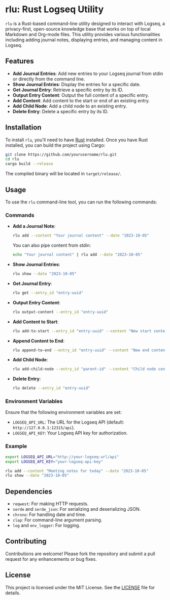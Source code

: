 # rlu: Rust Logseq Utility

`rlu` is a Rust-based command-line utility designed to interact with Logseq, a privacy-first, open-source knowledge base that works on top of local Markdown and Org-mode files. This utility provides various functionalities including adding journal notes, displaying entries, and managing content in Logseq.

## Features

- **Add Journal Entries**: Add new entries to your Logseq journal from stdin or directly from the command line.
- **Show Journal Entries**: Display the entries for a specific date.
- **Get Journal Entry**: Retrieve a specific entry by its ID.
- **Output Entry Content**: Output the full content of a specific entry.
- **Add Content**: Add content to the start or end of an existing entry.
- **Add Child Node**: Add a child node to an existing entry.
- **Delete Entry**: Delete a specific entry by its ID.

## Installation

To install `rlu`, you'll need to have [Rust](https://www.rust-lang.org/) installed. Once you have Rust installed, you can build the project using Cargo:

```sh
git clone https://github.com/yourusername/rlu.git
cd rlu
cargo build --release
```

The compiled binary will be located in `target/release/`.

## Usage

To use the `rlu` command-line tool, you can run the following commands:

### Commands

- **Add a Journal Note**:
  ```sh
  rlu add --content "Your journal content" --date "2023-10-05"
  ```

  You can also pipe content from stdin:
  ```sh
  echo "Your journal content" | rlu add --date "2023-10-05"
  ```

- **Show Journal Entries**:
  ```sh
  rlu show --date "2023-10-05"
  ```

- **Get Journal Entry**:
  ```sh
  rlu get --entry_id "entry-uuid"
  ```

- **Output Entry Content**:
  ```sh
  rlu output-content --entry_id "entry-uuid"
  ```

- **Add Content to Start**:
  ```sh
  rlu add-to-start --entry_id "entry-uuid" --content "New start content"
  ```

- **Append Content to End**:
  ```sh
  rlu append-to-end --entry_id "entry-uuid" --content "New end content"
  ```

- **Add Child Node**:
  ```sh
  rlu add-child-node --entry_id "parent-id" --content "Child node content"
  ```

- **Delete Entry**:
  ```sh
  rlu delete --entry_id "entry-uuid"
  ```

### Environment Variables

Ensure that the following environment variables are set:

- `LOGSEQ_API_URL`: The URL for the Logseq API (default: `http://127.0.0.1:12315/api`).
- `LOGSEQ_API_KEY`: Your Logseq API key for authorization.

### Example

```sh
export LOGSEQ_API_URL="http://your-logseq-url/api"
export LOGSEQ_API_KEY="your-logseq-api-key"

rlu add --content "Meeting notes for today" --date "2023-10-05"
rlu show --date "2023-10-05"
```

## Dependencies

- `reqwest`: For making HTTP requests.
- `serde` and `serde_json`: For serializing and deserializing JSON.
- `chrono`: For handling date and time.
- `clap`: For command-line argument parsing.
- `log` and `env_logger`: For logging.

## Contributing

Contributions are welcome! Please fork the repository and submit a pull request for any enhancements or bug fixes.

## License

This project is licensed under the MIT License. See the [LICENSE](LICENSE) file for details.
